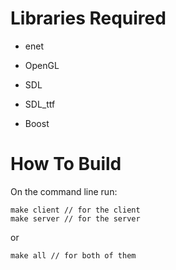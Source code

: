 # Libraries Required #

  * enet

  * OpenGL

  * SDL

  * SDL\_ttf

  * Boost


# How To Build #

On the command line run:

```
make client // for the client
make server // for the server
```

or

```
make all // for both of them
```